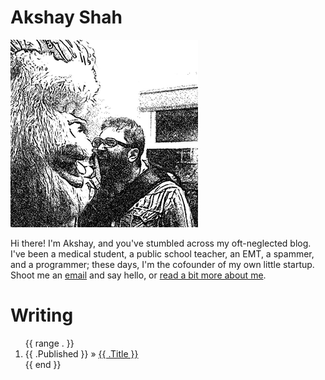 # Akshay Shah

![Picture of Akshay](/img/akshay-300x300.png)

Hi there! I'm Akshay, and you've stumbled across my oft-neglected
blog.  I've been a medical student, a public school teacher, an EMT,
a spammer, and a programmer; these days, I'm the cofounder of my own little
startup. Shoot me an [email](mailto:akshay@akshayshah.org) and say hello,
or [read a bit more about me](/colophon/).

# Writing

<ol class="post-list">
{{ range . }}
<li>
  <span class="post-date">{{ .Published }} &raquo;</span>
  <a href="{{ .Link }}">{{ .Title }}</a>
</li>
{{ end }}
</ol>
